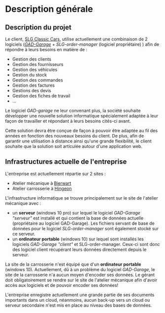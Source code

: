 # Description générale

## Description du projet 

Le client, [SLG Classic Cars](https://www.slgcars.be), utilise actuellement une combinaison de 2 logiciels (*[GAD-Garage](https://www.logiciel-garage.fr)* + *SLG-order-manager* (logiciel propriétaire) ) afin de répondre à leurs besoins en matière de :
* Gestion des clients
* Gestion des fournisseurs
* Gestion des véhicules
* Gestion du stock
* Gestion des commandes 
* Gestion des factures 
* Gestions des devis 
* Gestion des fiches de travail
* ... 

Le logiciel *GAD-garage* ne leur convenant plus, la société souhaite développer une nouvelle solution informatique spécialement adaptée à leur façon de travailler et répondant à leurs besoins cités-ci avant. 

Cette solution devra être conçue de façon à pouvoir être adaptée au fil des années en fonction des nouveaux besoins du client. De plus, afin de garantir une utilisation à distance ainsi qu'une grande flexibilité, le client souhaite que la solution soit articulée autour d'une application web. 


## Infrastructures actuelle de l'entreprise 

L'entreprise est actuellement répartie sur 2 sites : 
* Atelier mécanique à [Bierwart](https://www.google.com/maps/place/SLG+Classic+Cars/@50.5557432,5.0357327,18z/data=!4m13!1m7!3m6!1s0x47c1a0961d441825:0x127b3022e2978ae9!2sBierwart,+5380+Fernelmont!3b1!8m2!3d50.55582!4d5.03628!3m4!1s0x47c1a0961dfc0261:0xc4958967f2d2a29d!8m2!3d50.5560786!4d5.0363497)
* Atelier carrosserie à [Hingeon](https://www.google.com/maps/place/SLG+Classic+Cars+Carrosserie/@50.5278029,5.0052034,16.63z/data=!4m13!1m7!3m6!1s0x47c1a100b3bb2095:0x2a0bc08ad485b82f!2sHingeon,+5380+Fernelmont!3b1!8m2!3d50.52545!4d5.00687!3m4!1s0x47c1a1003bf31937:0x513c3afab502f936!8m2!3d50.5295316!4d5.0084916)


L'infrastructure informatique se trouve principalement sur le site de l'atelier mécanique avec : 
* un **serveur** (windows 10 pro) sur lequel le logiciel *GAD-Garage "serveur"* est installé et qui contient la base de données actuelle (propriétaire au logiciel GAD-Garage). Les fichiers servant de base de données pour le logiciel *SLG-order-manager* sont également stocké sur ce serveur. 
* un **ordinateur portable** (windows 10) sur lequel sont installés les logiciels *GAD-Garage "client"* et SLG-order-manager. Ceux-ci sont donc des logiciel client récupérant leurs données directement depuis le serveur. 

La site de la carrosserie n'est équipé que d'un **ordinateur portable** (windows 10). Actuellement, dû à un problème du logiciel *GAD-Garage*, le site de la carrosserie n'a aucun moyen d'encoder ses données. Le gérant doit obligatoirement se rendre sur le site de l'atelier mécanique afin d'avoir accès aux logiciels et de pouvoir encoder ses données! 

L'entreprise enregistre actuellement une grande partie de ses documents importants dans un cloud, néanmoins, aucun back-up vers un cloud ou serveur secondaire n'est mis en place au niveau des bases de données. 
